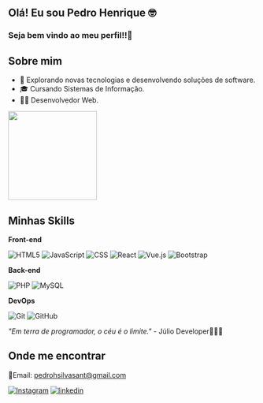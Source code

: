 ## Olá! Eu sou Pedro Henrique 🤓 

### Seja bem vindo ao meu perfil!!👋

## Sobre mim

- 🤔 Explorando novas tecnologias e desenvolvendo soluções de software.
- 🎓 Cursando Sistemas de Informação.
- 👨‍💻 Desenvolvedor Web.

<div>
  <img height="180em" src="https://github-readme-stats.vercel.app/api/top-langs/?username=pedrohsilvah&layout=compact&langs_count=16&theme=dracula"/>
</div>

## Minhas Skills

**Front-end**

![HTML5](https://img.shields.io/badge/-HTML5-333333?style=flat&logo=HTML5)
![JavaScript](https://img.shields.io/badge/-JavaScript-333333?style=flat&logo=javascript)
![CSS](https://img.shields.io/badge/-CSS-333333?style=flat&logo=CSS3&logoColor=1572B6)
![React](https://img.shields.io/badge/-React-333333?style=flat&logo=react)
![Vue.js](https://img.shields.io/badge/Vue.js-35495E?style=flat&logo=vue.js&logoColor=4FC08D)
![Bootstrap](https://img.shields.io/badge/Bootstrap-563D7C?style=flat&logo=bootstrap&logoColor=white)

**Back-end**

![PHP](https://img.shields.io/badge/PHP-777BB4?style=flat&logo=php&logoColor=white)
![MySQL](https://img.shields.io/badge/-MySQL-333333?style=flat&logo=mysql)

**DevOps**

![Git](https://img.shields.io/badge/-Git-333333?style=flat&logo=git)
![GitHub](https://img.shields.io/badge/-GitHub-333333?style=flat&logo=github)



*"Em terra de programador, o céu é o limite."* - Júlio Developer🚀👨‍💻

## Onde me encontrar

📧Email: pedrohsilvasant@gmail.com

[![Instagram](https://img.shields.io/badge/Instagram-E4405F?style=flat&logo=instagram&logoColor=white)](https://www.instagram.com/pedro_h345/)
[![linkedin](https://img.shields.io/badge/LinkedIn-0077B5?style=flat&logo=linkedin&logoColor=white)](https://www.linkedin.com/in/pedrohsilvah/)
